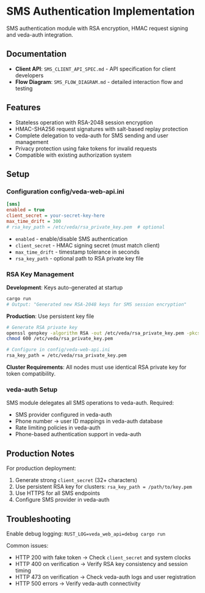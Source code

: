 # SMS Authentication Implementation

SMS authentication module with RSA encryption, HMAC request signing and veda-auth integration.

## Documentation

- **Client API**: `SMS_CLIENT_API_SPEC.md` - API specification for client developers
- **Flow Diagram**: `SMS_FLOW_DIAGRAM.md` - detailed interaction flow and testing

## Features

- Stateless operation with RSA-2048 session encryption
- HMAC-SHA256 request signatures with salt-based replay protection  
- Complete delegation to veda-auth for SMS sending and user management
- Privacy protection using fake tokens for invalid requests
- Compatible with existing authorization system

## Setup

### Configuration config/veda-web-api.ini

```ini
[sms]
enabled = true
client_secret = your-secret-key-here
max_time_drift = 300
# rsa_key_path = /etc/veda/rsa_private_key.pem  # optional
```

- `enabled` - enable/disable SMS authentication
- `client_secret` - HMAC signing secret (must match client)
- `max_time_drift` - timestamp tolerance in seconds
- `rsa_key_path` - optional path to RSA private key file

### RSA Key Management

**Development**: Keys auto-generated at startup
```bash
cargo run
# Output: "Generated new RSA-2048 keys for SMS session encryption"
```

**Production**: Use persistent key file
```bash
# Generate RSA private key
openssl genpkey -algorithm RSA -out /etc/veda/rsa_private_key.pem -pkcs8
chmod 600 /etc/veda/rsa_private_key.pem

# Configure in config/veda-web-api.ini
rsa_key_path = /etc/veda/rsa_private_key.pem
```

**Cluster Requirements**: All nodes must use identical RSA private key for token compatibility.

### veda-auth Setup

SMS module delegates all SMS operations to veda-auth. Required:
- SMS provider configured in veda-auth
- Phone number → user ID mappings in veda-auth database  
- Rate limiting policies in veda-auth
- Phone-based authentication support in veda-auth

## Production Notes

For production deployment:
1. Generate strong `client_secret` (32+ characters)
2. Use persistent RSA key for clusters: `rsa_key_path = /path/to/key.pem`
3. Use HTTPS for all SMS endpoints
4. Configure SMS provider in veda-auth

## Troubleshooting

Enable debug logging: `RUST_LOG=veda_web_api=debug cargo run`

Common issues:
- HTTP 200 with fake token → Check `client_secret` and system clocks
- HTTP 400 on verification → Verify RSA key consistency and session timing
- HTTP 473 on verification → Check veda-auth logs and user registration
- HTTP 500 errors → Verify veda-auth connectivity
